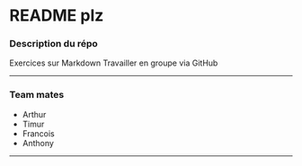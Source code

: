 # README plz

### Description du répo

Exercices sur Markdown
Travailler en groupe via GitHub

________________________________
### Team mates

- Arthur
- Timur
- Francois
- Anthony
________________________________


